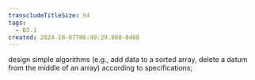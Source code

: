 ```yaml
---
transcludeTitleSize: h4
tags:
  - B3.1
created: 2024-10-07T06:40:29.000-0400
---
```

design simple algorithms (e.g., add data to a sorted array, delete a datum from the middle of an array) according to specifications;